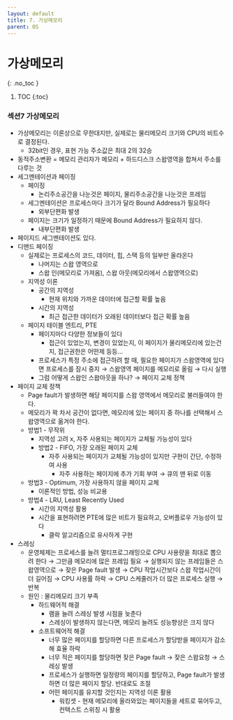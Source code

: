```yaml
---
layout: default
title: 7. 가상메모리
parent: OS
---
```


# 가상메모리
{: .no_toc }

1. TOC
{:toc}

### 섹션7 가상메모리

- 가상메모리는 이론상으로 무한대지만, 실제로는 물리메모리 크기와 CPU의 비트수로 결정된다.
  - 32bit인 경우, 표현 가능 주소값은 최대 2의 32승
- 동적주소변환 = 메모리 관리자가 메모리 + 하드디스크 스왑영역을 합쳐서 주소를 다루는 것
- 세그멘테이션과 페이징
  - 페이징
    - 논리주소공간을 나눈것은 페이지, 물리주소공간을 나눈것은 프레임
  - 세그멘테이션은 프로세스마다 크기가 달라 Bound Address가 필요하다
    - 외부단편화 발생
  - 페이지는 크기가 일정하기 때문에 Bound Address가 필요하지 않다.
    - 내부단편화 발생
- 페이지드 세그멘테이션도 있다.
- 디맨드 페이징
  - 실제로는 프로세스의 코드, 데이터, 힙, 스택 등의 일부만 올라온다
    - 나머지는 스왑 영역으로
    - 스왑 인(메모리로 가져옴), 스왑 아웃(메모리에서 스왑영역으로)
  - 지역성 이론
    - 공간의 지역성
      - 현재 위치와 가까운 데이터에 접근할 확률 높음
    - 시간의 지역성
      - 최근 접근한 데이터가 오래된 데이터보다 접근 확률 높음
  - 페이지 테이블 엔트리, PTE
    - 페이지마다 다양한 정보들이 있다
      - 접근이 있었는지, 변경이 있었는지, 이 페이지가 물리메모리에 있는건지, 접근권한은 어떤제 등등…
    - 프로세스가 특정 주소에 접근하려 할 때, 필요한 페이지가 스왑영역에 있다면
    프로세스를 잠시 중지 → 스왑영역 페이지를 메모리로 올림 → 다시 실행
    - 그럼 어떻게 스왑인 스왑아웃을 하나? → 페이지 교체 정책
- 페이지 교체 정책
  - Page fault가 발생하면 해당 페이지를 스왑 영역에서 메모리로 불러들여야 한다.
  - 메모리가 꽉 차서 공간이 없다면, 메모리에 있는 페이지 중 하나를 선택해서 스왑영역으로 옮겨야 한다.
  - 방법1 - 무작위
    - 지역성 고려 x, 자주 사용되는 페이지가 교체될 가능성이 있다
    - 방법2 - FIFO, 가장 오래된 페이지 교체
      - 자주 사용되는 페이지가 교체될 가능성이 있지만 구현이 간단, 수정하여 사용
        - 자주 사용하는 페이지에 추가 기회 부여 → 큐의 맨 뒤로 이동
  - 방법3 - Optimum, 가장 사용하지 않을 페이지 교체
    - 이론적인 방법, 성능 비교용
  - 방법4 - LRU, Least Recently Used
    - 시간의 지역성 활용
    - 시간을 표현하려면 PTE에 많은 비트가 필요하고, 오버플로우 가능성이 있다
      - 클락 알고리즘으로 유사하게 구현
- 스레싱
  - 운영체제는 프로세스를 늘려 멀티프로그래밍으로 CPU 사용량을 최대로 뽑으려 한다
  → 그만큼 메모리에 많은 프레임 필요
  → 실행되지 않는 프레임들은 스왑영역으로
  → 잦은 Page fault 발생 → CPU 작업시간보다 스왑 작업시간이 더 길어짐
  → CPU 사용률 하락 → CPU 스케줄러가 더 많은 프로세스 실행 → 반복
  - 원인 : 물리메모리 크기 부족
    - 하드웨어적 해결
      - 램을 늘려 스레싱 발생 시점을 늦춘다
      - 스레싱이 발생하지 않는다면, 메모리 늘려도 성능향상은 크지 않다
    - 소프트웨어적 해결
      - 너무 많은 페이지를 할당하면 다른 프로세스가 할당받을 페이지가 감소해 효율 하락
      - 너무 적은 페이지를 할당하면 잦은 Page fault → 잦은 스왑요청 → 스레싱 발생
      - 프로세스가 실행하면 일정량의 페이지를 할당하고,
      Page fault가 발생하면 더 많은 페이지 할당. 반대로도 조절
      - 어떤 페이지를 유지할 것인지는 지역성 이론 활용
        - 워킹셋 - 현재 메모리에 올라와있는 페이지들을 세트로 묶어두고, 컨택스트 스위칭 시 활용